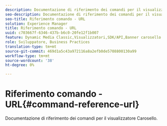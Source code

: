```yaml
---
description: Documentazione di riferimento dei comandi per il visualizzatore Carosello.
seo-description: Documentazione di riferimento dei comandi per il visualizzatore Carosello.
seo-title: Riferimento comando - URL
solution: Experience Manager
title: Riferimento comando - URL
uuid: c703667f-6346-437b-b6c0-20fe12f1b007
feature: Dynamic Media Classic,Visualizzatori,SDK/API,Banner carosello
role: Sviluppatore, Business Practices
translation-type: tm+mt
source-git-commit: 469d1a5c43a972116a8a2efb0de5708800130a99
workflow-type: tm+mt
source-wordcount: '38'
ht-degree: 0%

---
```



# Riferimento comando - URL{#command-reference-url}

Documentazione di riferimento dei comandi per il visualizzatore Carosello.

